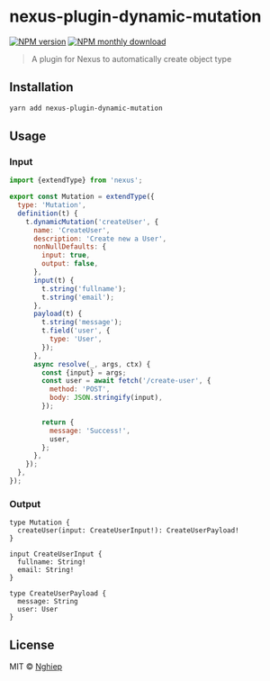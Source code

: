 # nexus-plugin-dynamic-mutation

[![NPM version](https://img.shields.io/npm/v/nexus-plugin-dynamic-mutation.svg)](https://www.npmjs.com/package/nexus-plugin-dynamic-mutation)
[![NPM monthly download](https://img.shields.io/npm/dm/nexus-plugin-dynamic-mutation.svg)](https://www.npmjs.com/package/nexus-plugin-dynamic-mutation)

> A plugin for Nexus to automatically create object type

## Installation

```bash
yarn add nexus-plugin-dynamic-mutation
```

## Usage

### Input

```js
import {extendType} from 'nexus';

export const Mutation = extendType({
  type: 'Mutation',
  definition(t) {
    t.dynamicMutation('createUser', {
      name: 'CreateUser',
      description: 'Create new a User',
      nonNullDefaults: {
        input: true,
        output: false,
      },
      input(t) {
        t.string('fullname');
        t.string('email');
      },
      payload(t) {
        t.string('message');
        t.field('user', {
          type: 'User',
        });
      },
      async resolve(_, args, ctx) {
        const {input} = args;
        const user = await fetch('/create-user', {
          method: 'POST',
          body: JSON.stringify(input),
        });

        return {
          message: 'Success!',
          user,
        };
      },
    });
  },
});
```

### Output

```gql
type Mutation {
  createUser(input: CreateUserInput!): CreateUserPayload!
}

input CreateUserInput {
  fullname: String!
  email: String!
}

type CreateUserPayload {
  message: String
  user: User
}
```

## License

MIT © [Nghiep](mailto:me@nghiepit.dev)
